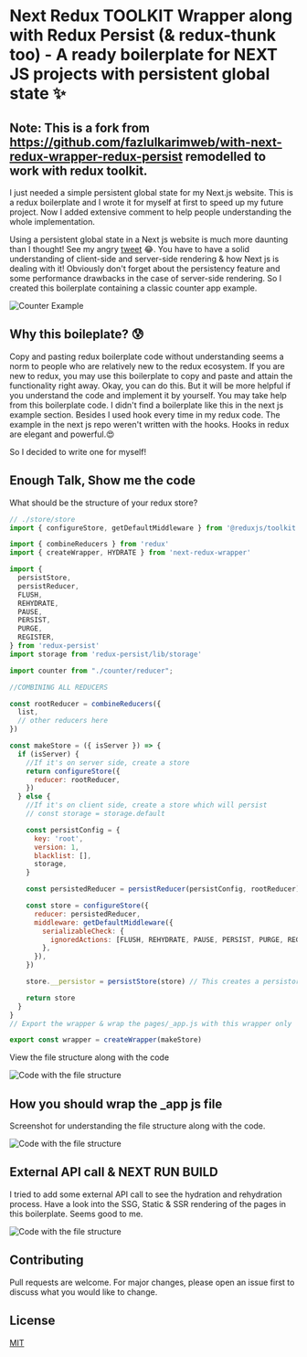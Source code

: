 # Next Redux TOOLKIT Wrapper along with Redux Persist (& redux-thunk too) - A ready boilerplate for NEXT JS projects with persistent global state ✨

## Note: This is a fork from https://github.com/fazlulkarimweb/with-next-redux-wrapper-redux-persist remodelled to work with redux toolkit.

I just needed a simple persistent global state for my Next.js website. This is a redux boilerplate and I wrote it for myself at first to speed up my future project. Now I added extensive comment to help people understanding the whole implementation.

Using a persistent global state in a Next js website is much more daunting than I thought! See my angry [tweet](https://twitter.com/fazlulkarimweb/status/1266463218265812992) 😂. You have to have a solid understanding of client-side and server-side rendering & how Next js is dealing with it! Obviously don't forget about the persistency feature and some performance drawbacks in the case of server-side rendering. So I created this boilerplate containing a classic counter app example.

![Counter Example](https://github.com/fazlulkarimweb/with-next-redux-wrapper-redux-persist/blob/master/public/Homepage.gif?raw=true)

## Why this boileplate? 😰

Copy and pasting redux boilerplate code without understanding seems a norm to people who are relatively new to the redux ecosystem. If you are new to redux, you may use this boilerplate to copy and paste and attain the functionality right away. Okay, you can do this. But it will be more helpful if you understand the code and implement it by yourself. You may take help from this boilerplate code. I didn't find a boilerplate like this in the next js example section. Besides I used hook every time in my redux code. The example in the next js repo weren't written with the hooks. Hooks in redux are elegant and powerful.😍

So I decided to write one for myself!

## Enough Talk, Show me the code

What should be the structure of your redux store?

```javascript
// ./store/store
import { configureStore, getDefaultMiddleware } from '@reduxjs/toolkit'

import { combineReducers } from 'redux'
import { createWrapper, HYDRATE } from 'next-redux-wrapper'

import {
  persistStore,
  persistReducer,
  FLUSH,
  REHYDRATE,
  PAUSE,
  PERSIST,
  PURGE,
  REGISTER,
} from 'redux-persist'
import storage from 'redux-persist/lib/storage'

import counter from "./counter/reducer";

//COMBINING ALL REDUCERS

const rootReducer = combineReducers({
  list,
  // other reducers here
})

const makeStore = ({ isServer }) => {
  if (isServer) {
    //If it's on server side, create a store
    return configureStore({
      reducer: rootReducer,
    })
  } else {
    //If it's on client side, create a store which will persist
    // const storage = storage.default

    const persistConfig = {
      key: 'root',
      version: 1,
      blacklist: [],
      storage,
    }

    const persistedReducer = persistReducer(persistConfig, rootReducer) // Create a new reducer with our existing reducer

    const store = configureStore({
      reducer: persistedReducer,
      middleware: getDefaultMiddleware({
        serializableCheck: {
          ignoredActions: [FLUSH, REHYDRATE, PAUSE, PERSIST, PURGE, REGISTER],
        },
      }),
    })

    store.__persistor = persistStore(store) // This creates a persistor object & push that persisted object to .__persistor, so that we can avail the persistability feature

    return store
  }
}
// Export the wrapper & wrap the pages/_app.js with this wrapper only

export const wrapper = createWrapper(makeStore)
```

View the file structure along with the code

![Code with the file structure](https://github.com/fazlulkarimweb/with-next-redux-wrapper-redux-persist/blob/master/public/_appjs.png?raw=true)

## How you should wrap the \_app js file

Screenshot for understanding the file structure along with the code.

![Code with the file structure](https://github.com/fazlulkarimweb/with-next-redux-wrapper-redux-persist/blob/master/public/next%20app%20wrapper.png?raw=true)

## External API call & NEXT RUN BUILD

I tried to add some external API call to see the hydration and rehydration process. Have a look into the SSG, Static & SSR rendering of the pages in this boilerplate. Seems good to me.

![Code with the file structure](https://github.com/fazlulkarimweb/with-next-redux-wrapper-redux-persist/blob/master/public/Next_Build.png?raw=true)

## Contributing

Pull requests are welcome. For major changes, please open an issue first to discuss what you would like to change.

## License

[MIT](https://choosealicense.com/licenses/mit/)
